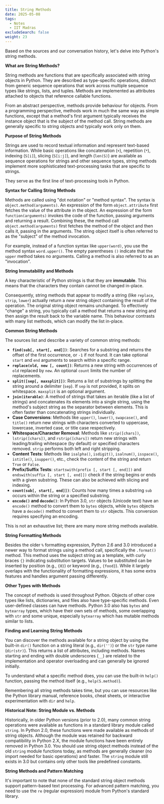 ```yaml
---
title: String Methods
date: 2025-05-08
tags:
  - Notes 
  - IIT Madras
excludeSearch: false
weight: 23
---
```


Based on the sources and our conversation history, let's delve into Python's string methods.

**What are String Methods?**

String methods are functions that are specifically associated with string objects in Python. They are described as type-specific operations, distinct from generic sequence operations that work across multiple sequence types like strings, lists, and tuples. Methods are implemented as attributes attached to objects that reference callable functions.

From an abstract perspective, methods provide behaviour for objects. From a programming perspective, methods work in much the same way as simple functions, except that a method's first argument typically receives the instance object that is the subject of the method call. String methods are generally specific to string objects and typically work only on them.

**Purpose of String Methods**

Strings are used to record textual information and represent text-based information. While basic operations like concatenation (`+`), repetition (`*`), indexing (`S[i]`), slicing (`S[i:j]`), and length (`len(S)`) are available as sequence operations for strings and other sequence types, string methods implement more sophisticated text-processing tasks that are specific to strings.

They serve as the first line of text-processing tools in Python.

**Syntax for Calling String Methods**

Methods are called using "dot notation" or "method syntax". The syntax is `object.method(arguments)`.
An expression of the form `object.attribute` first fetches the value of the attribute in the object. An expression of the form `function(arguments)` invokes the code of the function, passing arguments and returning a result. Combining these, the method call `object.method(arguments)` first fetches the method of the object and then calls it, passing in the arguments.
The string object itself is often referred to as the "subject" of the method invocation.

For example, instead of a function syntax like `upper(word)`, you use the method syntax `word.upper()`. The empty parentheses `()` indicate that the `upper` method takes no arguments. Calling a method is also referred to as an "invocation".

**String Immutability and Methods**

A key characteristic of Python strings is that they are **immutable**. This means that the characters they contain cannot be changed in-place.

Consequently, string methods that appear to modify a string (like `replace`, `strip`, `lower`) actually return a *new* string object containing the result of the operation. The original string object remains unchanged. To effectively "change" a string, you typically call a method that returns a new string and then assign the result back to the variable name. This behaviour contrasts with many list methods, which can modify the list in-place.

**Common String Methods**

The sources list and describe a variety of common string methods:

*   **`find(sub[, start[, end]])`**: Searches for a substring and returns the offset of the first occurrence, or `-1` if not found. It can take optional `start` and `end` arguments to search within a specific range.
*   **`replace(old, new [, count])`**: Returns a new string with occurrences of `old` replaced by `new`. An optional `count` limits the number of replacements.
*   **`split([sep[, maxsplit]])`**: Returns a list of substrings by splitting the string around a delimiter (`sep`). If `sep` is not provided, it splits on whitespace. `maxsplit` is an optional argument.
*   **`join(iterable)`**: A method of strings that takes an iterable (like a list of strings) and concatenates its elements into a single string, using the method's subject string as the separator between elements. This is often faster than concatenating strings individually.
*   **Case Conversions**: Methods like `upper()`, `lower()`, `swapcase()`, and `title()` return new strings with characters converted to uppercase, lowercase, inverted case, or title case respectively.
*   **Whitespace/Character Removal**: Methods like `strip([chars])`, `lstrip([chars])`, and `rstrip([chars])` return new strings with leading/trailing whitespace (by default) or specified characters removed. `strip` performs both left and right stripping.
*   **Content Tests**: Methods like `isalpha()`, `isdigit()`, `isalnum()`, `isspace()`, `istitle()`, `isupper()`, etc., check the content of the string and return `True` or `False`.
*   **Prefix/Suffix Tests**: `startswith(prefix [, start [, end]])` and `endswith(suffix [, start [, end]])` check if the string begins or ends with a given substring. These can also be achieved with slicing and indexing.
*   **`count(sub[, start[, end]])`**: Counts how many times a substring `sub` occurs within the string or a specified substring.
*   **`encode()` and `decode()`**: In Python 3.0, `str` objects (Unicode text) have an `encode()` method to convert them to `bytes` objects, while `bytes` objects have a `decode()` method to convert them to `str` objects. This conversion requires specifying an encoding.

This is not an exhaustive list; there are many more string methods available.

**String Formatting Methods**

Besides the older `%` formatting expression, Python 2.6 and 3.0 introduced a newer way to format strings using a method call, specifically the `.format()` method. This method uses the subject string as a template, with curly braces `{}` indicating substitution targets. Values to be substituted can be inserted by position (e.g., `{0}`) or keyword (e.g., `{food}`). While it largely overlaps with the functionality of formatting expressions, it has some extra features and handles argument passing differently.

**Other Types with Methods**

The concept of methods is used throughout Python. Objects of other core types like lists, dictionaries, and files also have type-specific methods. Even user-defined classes can have methods. Python 3.0 also has `bytes` and `bytearray` types, which have their own sets of methods, some overlapping with `str` and some unique, especially `bytearray` which has mutable methods similar to lists.

**Finding and Learning String Methods**

You can discover the methods available for a string object by using the built-in `dir()` function on a string literal (e.g., `dir('')`) or the `str` type name (`dir(str)`). This returns a list of attributes, including methods. Names starting and ending with double underscores (`__`) are related to the implementation and operator overloading and can generally be ignored initially.

To understand what a specific method does, you can use the built-in `help()` function, passing the method itself (e.g., `help(S.method)`).

Remembering all string methods takes time, but you can use resources like the Python library manual, reference books, cheat sheets, or interactive experimentation with `dir` and `help`.

**Historical Note: String Module vs. Methods**

Historically, in older Python versions (prior to 2.0), many common string operations were available as functions in a standard library module called `string`. In Python 2.0, these functions were made available as methods of string objects. Although the module was retained for backward compatibility in Python 2.X, the module functions have been entirely removed in Python 3.0. You should use string object methods instead of the old `string` module functions today, as methods are generally cleaner (no import needed for basic operations) and faster. The `string` module still exists in 3.0 but contains only other tools like predefined constants.

**String Methods and Pattern Matching**

It's important to note that none of the standard string object methods support pattern-based text processing. For advanced pattern matching, you need to use the `re` (regular expression) module from Python's standard library.